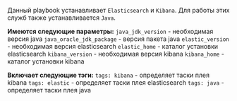 Данный playbook устанавливает `Elasticsearch` и `Kibana`. Для работы этих служб также устанавливается `Java`.

**Имеются следующие параметры:**
`java_jdk_version` - необходимая версия java
`java_oracle_jdk_package` - версия пакета java
`elastic_version` - необходимая версия elasticsearch
`elastic_home` - каталог установки elasticsearch
`kibana_version` - необходимая версия kibana
`kibana_home`  - каталог установки kibana

**Включает следующие тэги:**
`tags: kibana` - определяет таски плея kibana
`tags: elastic` - определяет таски плея elasticsearch
`tags: java` - определяет таски плея java
